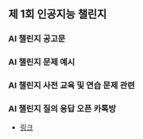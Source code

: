## 제 1회 인공지능 챌린지

### AI 챌린지 공고문

### AI 챌린지 문제 예시

### AI 챌린지 사전 교육 및 연습 문제 관련

### AI 챌린지 질의 응답 오픈 카톡방
- [링크](https://open.kakao.com/o/gYjJ1qxc) 


